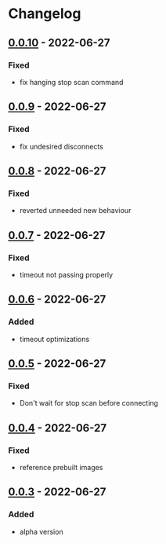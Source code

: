 # Changelog

## [0.0.10] - 2022-06-27

### Fixed

- fix hanging stop scan command

## [0.0.9] - 2022-06-27

### Fixed

- fix undesired disconnects

## [0.0.8] - 2022-06-27

### Fixed

- reverted unneeded new behaviour

## [0.0.7] - 2022-06-27

### Fixed

- timeout not passing properly

## [0.0.6] - 2022-06-27

### Added

- timeout optimizations

## [0.0.5] - 2022-06-27

### Fixed

- Don't wait for stop scan before connecting

## [0.0.4] - 2022-06-27

### Fixed

- reference prebuilt images

## [0.0.3] - 2022-06-27

### Added

- alpha version

[0.0.10]: https://github.com/regevbr/RaspiNukiBridge/compare/v0.0.10...v0.0.9
[0.0.9]: https://github.com/regevbr/RaspiNukiBridge/compare/v0.0.9...v0.0.8
[0.0.8]: https://github.com/regevbr/RaspiNukiBridge/compare/v0.0.8...v0.0.7
[0.0.7]: https://github.com/regevbr/RaspiNukiBridge/compare/v0.0.7...v0.0.6
[0.0.6]: https://github.com/regevbr/RaspiNukiBridge/compare/v0.0.6...v0.0.5
[0.0.5]: https://github.com/regevbr/RaspiNukiBridge/compare/v0.0.5...v0.0.4
[0.0.4]: https://github.com/regevbr/RaspiNukiBridge/compare/v0.0.4...v0.0.3
[0.0.3]: https://github.com/regevbr/RaspiNukiBridge/compare/v0.0.3...v0.0.2
